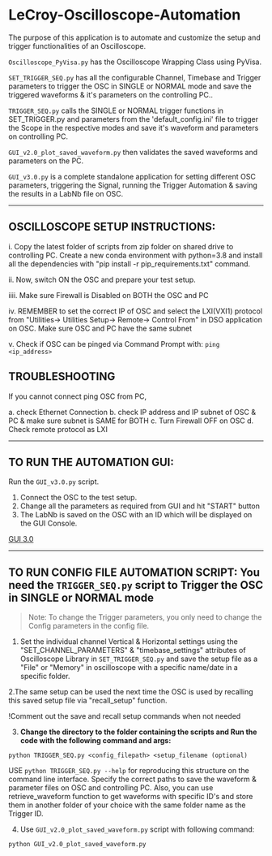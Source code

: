 # **LeCroy-Oscilloscope-Automation**

The purpose of this application is to automate and customize the setup and trigger functionalities of an Oscilloscope.

`Oscilloscope_PyVisa.py` has the Oscilloscope Wrapping Class using PyVisa.

`SET_TRIGGER_SEQ.py` has all the configurable Channel, Timebase and Trigger parameters to trigger the OSC in SINGLE or NORMAL mode and save the triggered waveforms & it's parameters on the controlling PC..

`TRIGGER_SEQ.py` calls the SINGLE or NORMAL trigger functions in SET_TRIGGER.py and parameters from the 'default_config.ini' file to trigger the Scope in the respective modes and save it's waveform and parameters on controlling PC.

`GUI_v2.0_plot_saved_waveform.py` then validates the saved waveforms and parameters on the PC.

`GUI_v3.0.py` is a complete standalone application for setting different OSC parameters, triggering the Signal, running the Trigger Automation & saving the results in a LabNb file on OSC.  

------------------------------------------------------------------------------------------------------------------------------------------
## **OSCILLOSCOPE SETUP INSTRUCTIONS:**

i. Copy the latest folder of scripts from zip folder on shared drive to controlling PC. Create a new conda environment with python=3.8 and install all the dependencies with "pip install -r pip_requirements.txt" command.

ii. Now, switch ON the OSC and prepare your test setup.

iiii. Make sure Firewall is Disabled on BOTH the OSC and PC

iv. REMEMBER to set the correct IP of OSC and select the LXI(VXI1) protocol from "Utilities-> Utilities Setup-> Remote-> Control From" in DSO application on OSC. Make sure OSC and PC have the same subnet

v. Check if OSC can be pinged via Command Prompt with: `ping <ip_address>`

## **TROUBLESHOOTING**

If you cannot connect ping OSC from PC,

a. check Ethernet Connection
b. check IP address and IP subnet of OSC & PC & make sure subnet is SAME for BOTH
c. Turn Firewall OFF on OSC
d. Check remote protocol as LXI

------------------------------------------------------------------------------------------------------------------------------------------
## **TO RUN THE AUTOMATION GUI:**

Run the `GUI_v3.0.py` script.

1. Connect the OSC to the test setup.
2. Change all the parameters as required from GUI and hit "START" button
3. The LabNb is saved on the OSC with an ID which will be displayed on the GUI Console.

[GUI 3.0](/images/GUI_v3.0.png)

------------------------------------------------------------------------------------------------------------------------------------------

## **TO RUN CONFIG FILE AUTOMATION SCRIPT: You need the `TRIGGER_SEQ.py` script to Trigger the OSC in SINGLE or NORMAL mode**

> Note: To change the Trigger parameters, you only need to change the Config parameters in the config file.

1. Set the individual channel Vertical & Horizontal settings using the "SET_CHANNEL_PARAMETERS" & "timebase_settings" attributes of Oscilloscope Library in `SET_TRIGGER_SEQ.py` and save the setup file as a "File" or "Memory"  in oscilloscope with a specific name/date in a specific folder.

2.The same setup can be used the next time the OSC is used by recalling this saved setup file via "recall_setup" function.

!Comment out the save and recall setup commands when not needed

3. **Change the directory to the folder containing the scripts and Run the code with the following command and args:**

`python TRIGGER_SEQ.py <config_filepath> <setup_filename (optional)`
       
USE `python TRIGGER_SEQ.py --help` for reproducing this structure on the command line interface.
Specify the correct paths to save the waveform & parameter files on OSC and controlling PC. Also, you
can use retrieve_waveform function to get waveforms with specific ID's and store them in another folder 
of your choice with the same folder name as the Trigger ID.


4. Use `GUI_v2.0_plot_saved_waveform.py` script with following command:

`python GUI_v2.0_plot_saved_waveform.py`
